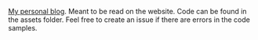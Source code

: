 [My personal blog](https://mika-s.github.io/). Meant to be read on the website. Code can be found in the assets folder.
Feel free to create an issue if there are errors in the code samples.
